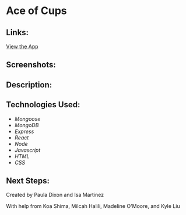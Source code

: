 
# Ace of Cups

## Links:

[View the App](https://recompense.herokuapp.com/)


## Screenshots:



## Description:


## Technologies Used:

- _Mongoose_
- _MongoDB_
- _Express_
- _React_
- _Node_
- _Javascript_
- _HTML_
- _CSS_


## Next Steps:


Created by Paula Dixon and Isa Martinez

With help from Koa Shima, Milcah Halili, Madeline O'Moore, and Kyle Liu

